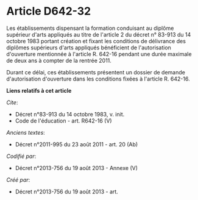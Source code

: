 # Article D642-32

Les établissements dispensant la formation conduisant au diplôme supérieur d'arts appliqués au titre de l'article 2 du décret
n° 83-913 du 14 octobre 1983 portant création et fixant les conditions de délivrance des diplômes supérieurs d'arts appliqués
bénéficient de l'autorisation d'ouverture mentionnée à l'article R. 642-16 pendant une durée maximale de deux ans à compter
de la rentrée 2011. 

Durant ce délai, ces établissements présentent un dossier de demande d'autorisation d'ouverture dans les conditions fixées à
l'article R. 642-16.

**Liens relatifs à cet article**

_Cite_:

  - Décret n°83-913 du 14 octobre 1983, v. init.
  - Code de l'éducation - art. R642-16 (V)

_Anciens textes_:

  - Décret n°2011-995 du 23 août 2011 - art. 20 (Ab)

_Codifié par_:

  - Décret n°2013-756 du 19 août 2013 -  Annexe (V)

_Créé par_:

  - Décret n°2013-756 du 19 août 2013 - art.
